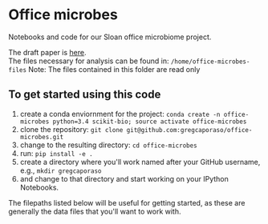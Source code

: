 # Office microbes
Notebooks and code for our Sloan office microbiome project.

The draft paper is [here](https://docs.google.com/document/d/1Ps__dRQZOqjwMqYOSHAzqt7NXNUnJ2G6mVw4Jb-f-Pk/edit#).  
The files necessary for analysis can be found in: `/home/office-microbes-files`
Note: The files contained in this folder are read only 
## To get started using this code
 1. create a conda enviornment for the project: ``conda create -n office-microbes python=3.4 scikit-bio; source activate office-microbes``
 2. clone the repository: ``git clone git@github.com:gregcaporaso/office-microbes.git``
 3. change to the resulting directory: ``cd office-microbes``
 4. run: ``pip install -e .``
 5. create a directory where you'll work named after your GitHub username, e.g., ``mkdir gregcaporaso``
 6. and change to that directory and start working on your IPython Notebooks. 

The filepaths listed below will be useful for getting started, as these are generally the data files that you'll want to work with. 
